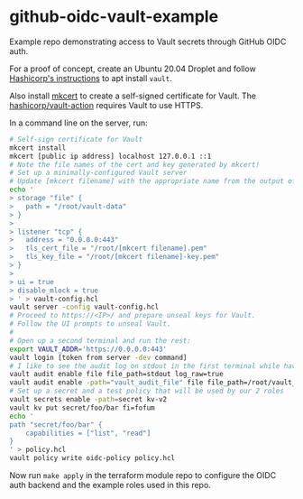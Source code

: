 # github-oidc-vault-example
Example repo demonstrating access to Vault secrets through GitHub OIDC auth.

For a proof of concept, create an Ubuntu 20.04 Droplet and follow [Hashicorp's instructions]() to apt install `vault`.

Also install [mkcert](https://github.com/FiloSottile/mkcert) to create a self-signed certificate for Vault.
The [hashicorp/vault-action](https://github.com/hashicorp/vault-action) requires Vault to use HTTPS.

In a command line on the server, run:

```bash
# Self-sign certificate for Vault
mkcert install
mkcert [public ip address] localhost 127.0.0.1 ::1
# Note the file names of the cert and key generated by mkcert!
# Set up a minimally-configured Vault server
# Update [mkcert filename] with the appropriate name from the output of the previous command
echo '
> storage "file" {
>   path = "/root/vault-data"
> }
>
> listener "tcp" {
>   address = "0.0.0.0:443"
>   tls_cert_file = "/root/[mkcert filename].pem"
>   tls_key_file = "/root/[mkcert filename]-key.pem"
> }
>
> ui = true
> disable_mlock = true
> ' > vault-config.hcl
vault server -config vault-config.hcl
# Proceed to https://<IP>/ and prepare unseal keys for Vault.
# Follow the UI prompts to unseal Vault.
#
# Open up a second terminal and run the rest:
export VAULT_ADDR='https://0.0.0.0:443'
vault login [token from server -dev command]
# I like to see the audit log on stdout in the first terminal while having a file to refer back to if needed
vault audit enable file file_path=stdout log_raw=true
vault audit enable -path="vault_audit_file" file file_path=/root/vault_audit.log
# Set up a secret and a test policy that will be used by our 2 roles
vault secrets enable -path=secret kv-v2
vault kv put secret/foo/bar fi=fofum
echo '
path "secret/foo/bar" {
    capabilities = ["list", "read"]
}
' > policy.hcl
vault policy write oidc-policy policy.hcl
```

Now run `make apply` in the terraform module repo to configure the OIDC auth backend and the example roles used in this repo.
